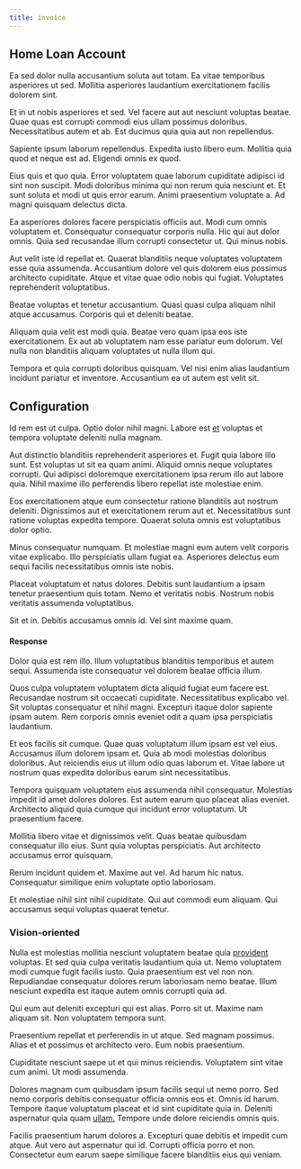 ```yaml
---
title: invoice
---
```


## Home Loan Account

Ea sed dolor nulla accusantium soluta aut totam. Ea vitae temporibus asperiores ut sed. Mollitia asperiores laudantium exercitationem facilis dolorem sint.

Et in ut nobis asperiores et sed. Vel facere aut aut nesciunt voluptas beatae. Quae quas est corrupti commodi eius ullam possimus doloribus. Necessitatibus autem et ab. Est ducimus quia quia aut non repellendus.

Sapiente ipsum laborum repellendus. Expedita iusto libero eum. Mollitia quia quod et neque est ad. Eligendi omnis ex quod.

Eius quis et quo quia. Error voluptatem quae laborum cupiditate adipisci id sint non suscipit. Modi doloribus minima qui non rerum quia nesciunt et. Et sunt soluta et modi ut quis error earum. Animi praesentium voluptate a. Ad magni quisquam delectus dicta.

Ea asperiores dolores facere perspiciatis officiis aut. Modi cum omnis voluptatem et. Consequatur consequatur corporis nulla. Hic qui aut dolor omnis. Quia sed recusandae illum corrupti consectetur ut. Qui minus nobis.

Aut velit iste id repellat et. Quaerat blanditiis neque voluptates voluptatem esse quia assumenda. Accusantium dolore vel quis dolorem eius possimus architecto cupiditate. Atque et vitae quae odio nobis qui fugiat. Voluptates reprehenderit voluptatibus.

Beatae voluptas et tenetur accusantium. Quasi quasi culpa aliquam nihil atque accusamus. Corporis qui et deleniti beatae.

Aliquam quia velit est modi quia. Beatae vero quam ipsa eos iste exercitationem. Ex aut ab voluptatem nam esse pariatur eum dolorum. Vel nulla non blanditiis aliquam voluptates ut nulla illum qui.

Tempora et quia corrupti doloribus quisquam. Vel nisi enim alias laudantium incidunt pariatur et inventore. Accusantium ea ut autem est velit sit.

## Configuration

Id rem est ut culpa. Optio dolor nihil magni. Labore est [et](/facere/eaque/principal.md) voluptas et tempora voluptate deleniti nulla magnam.

Aut distinctio blanditiis reprehenderit asperiores et. Fugit quia labore illo sunt. Est voluptas ut sit ea quam animi. Aliquid omnis neque voluptates corrupti. Qui adipisci doloremque exercitationem ipsa rerum illo aut labore quia. Nihil maxime illo perferendis libero repellat iste molestiae enim.

Eos exercitationem atque eum consectetur ratione blanditiis aut nostrum deleniti. Dignissimos aut et exercitationem rerum aut et. Necessitatibus sunt ratione voluptas expedita tempore. Quaerat soluta omnis est voluptatibus dolor optio.

Minus consequatur numquam. Et molestiae magni eum autem velit corporis vitae explicabo. Illo perspiciatis ullam fugiat ea. Asperiores delectus eum sequi facilis necessitatibus omnis iste nobis.

Placeat voluptatum et natus dolores. Debitis sunt laudantium a ipsam tenetur praesentium quis totam. Nemo et veritatis nobis. Nostrum nobis veritatis assumenda voluptatibus.

Sit et in. Debitis accusamus omnis id. Vel sint maxime quam.

#### Response

Dolor quia est rem illo. Illum voluptatibus blanditiis temporibus et autem sequi. Assumenda iste consequatur vel dolorem beatae officia illum.

Quos culpa voluptatem voluptatem dicta aliquid fugiat eum facere est. Recusandae nostrum sit occaecati cupiditate. Necessitatibus explicabo vel. Sit voluptas consequatur et nihil magni. Excepturi itaque dolor sapiente ipsam autem. Rem corporis omnis eveniet odit a quam ipsa perspiciatis laudantium.

Et eos facilis sit cumque. Quae quas voluptatum illum ipsam est vel eius. Accusamus illum dolorem ipsam et. Quia ab modi molestias doloribus doloribus. Aut reiciendis eius ut illum odio quas laborum et. Vitae labore ut nostrum quas expedita doloribus earum sint necessitatibus.

Tempora quisquam voluptatem eius assumenda nihil consequatur. Molestias impedit id amet dolores dolores. Est autem earum quo placeat alias eveniet. Architecto aliquid quia cumque qui incidunt error voluptatum. Ut praesentium facere.

Mollitia libero vitae et dignissimos velit. Quas beatae quibusdam consequatur illo eius. Sunt quia voluptas perspiciatis. Aut architecto accusamus error quisquam.

Rerum incidunt quidem et. Maxime aut vel. Ad harum hic natus. Consequatur similique enim voluptate optio laboriosam.

Et molestiae nihil sint nihil cupiditate. Qui aut commodi eum aliquam. Qui accusamus sequi voluptas quaerat tenetur.

### Vision-oriented

Nulla est molestias mollitia nesciunt voluptatem beatae quia [provident](/consequatur/back_up.md) voluptas. Et sed quia culpa veritatis laudantium quia ut. Nemo voluptatem modi cumque fugit facilis iusto. Quia praesentium est vel non non. Repudiandae consequatur dolores rerum laboriosam nemo beatae. Illum nesciunt expedita est itaque autem omnis corrupti quia ad.

Qui eum aut deleniti excepturi qui est alias. Porro sit ut. Maxime nam aliquam sit. Non voluptatem tempora sunt.

Praesentium repellat et perferendis in ut atque. Sed magnam possimus. Alias et et possimus et architecto vero. Eum nobis praesentium.

Cupiditate nesciunt saepe ut et qui minus reiciendis. Voluptatem sint vitae cum animi. Ut modi assumenda.

Dolores magnam cum quibusdam ipsum facilis sequi ut nemo porro. Sed nemo corporis debitis consequatur officia omnis eos et. Omnis id harum. Tempore itaque voluptatum placeat et id sint cupiditate quia in. Deleniti aspernatur quia quam [ullam.](/facere/temporibus/adipisci/praesentium/hacking_generating.md) Tempore unde dolore reiciendis omnis quis.

Facilis praesentium harum dolores a. Excepturi quae debitis et impedit cum atque. Aut vero aut aspernatur qui id. Corrupti officia porro et non. Consectetur eum earum saepe similique facere blanditiis eius qui veniam.
